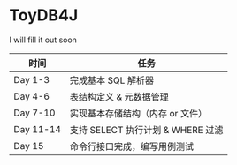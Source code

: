 # ToyDB4J
I will fill it out soon


| 时间        | 任务                        |
| --------- | ------------------------- |
| Day 1-3   | 完成基本 SQL 解析器              |
| Day 4-6   | 表结构定义 & 元数据管理             |
| Day 7-10  | 实现基本存储结构（内存 or 文件）        |
| Day 11-14 | 支持 SELECT 执行计划 & WHERE 过滤 |
| Day 15    | 命令行接口完成，编写用例测试            |
